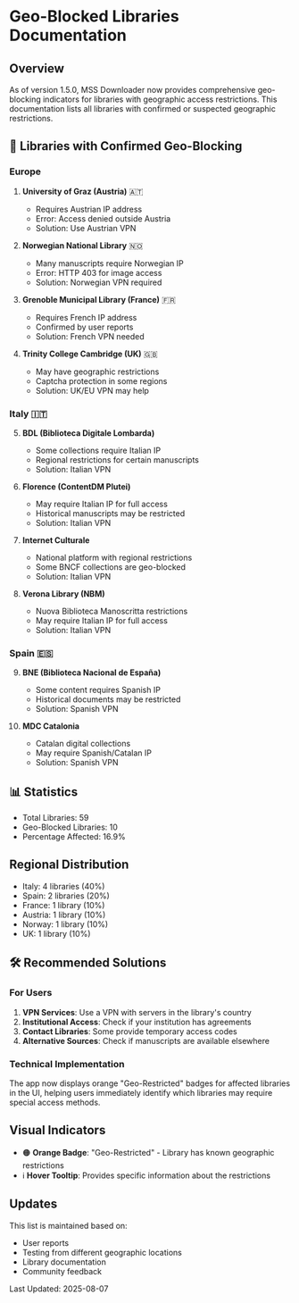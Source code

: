 # Geo-Blocked Libraries Documentation

## Overview
As of version 1.5.0, MSS Downloader now provides comprehensive geo-blocking indicators for libraries with geographic access restrictions. This documentation lists all libraries with confirmed or suspected geographic restrictions.

## 🔴 Libraries with Confirmed Geo-Blocking

### Europe
1. **University of Graz (Austria)** 🇦🇹
   - Requires Austrian IP address
   - Error: Access denied outside Austria
   - Solution: Use Austrian VPN

2. **Norwegian National Library** 🇳🇴
   - Many manuscripts require Norwegian IP
   - Error: HTTP 403 for image access
   - Solution: Norwegian VPN required

3. **Grenoble Municipal Library (France)** 🇫🇷
   - Requires French IP address
   - Confirmed by user reports
   - Solution: French VPN needed

4. **Trinity College Cambridge (UK)** 🇬🇧
   - May have geographic restrictions
   - Captcha protection in some regions
   - Solution: UK/EU VPN may help

### Italy 🇮🇹
5. **BDL (Biblioteca Digitale Lombarda)**
   - Some collections require Italian IP
   - Regional restrictions for certain manuscripts
   - Solution: Italian VPN

6. **Florence (ContentDM Plutei)**
   - May require Italian IP for full access
   - Historical manuscripts may be restricted
   - Solution: Italian VPN

7. **Internet Culturale**
   - National platform with regional restrictions
   - Some BNCF collections are geo-blocked
   - Solution: Italian VPN

8. **Verona Library (NBM)**
   - Nuova Biblioteca Manoscritta restrictions
   - May require Italian IP for full access
   - Solution: Italian VPN

### Spain 🇪🇸
9. **BNE (Biblioteca Nacional de España)**
   - Some content requires Spanish IP
   - Historical documents may be restricted
   - Solution: Spanish VPN

10. **MDC Catalonia**
    - Catalan digital collections
    - May require Spanish/Catalan IP
    - Solution: Spanish VPN

## 📊 Statistics
- Total Libraries: 59
- Geo-Blocked Libraries: 10
- Percentage Affected: 16.9%

## Regional Distribution
- Italy: 4 libraries (40%)
- Spain: 2 libraries (20%)
- France: 1 library (10%)
- Austria: 1 library (10%)
- Norway: 1 library (10%)
- UK: 1 library (10%)

## 🛠️ Recommended Solutions

### For Users
1. **VPN Services**: Use a VPN with servers in the library's country
2. **Institutional Access**: Check if your institution has agreements
3. **Contact Libraries**: Some provide temporary access codes
4. **Alternative Sources**: Check if manuscripts are available elsewhere

### Technical Implementation
The app now displays orange "Geo-Restricted" badges for affected libraries in the UI, helping users immediately identify which libraries may require special access methods.

## Visual Indicators
- 🟠 **Orange Badge**: "Geo-Restricted" - Library has known geographic restrictions
- ℹ️ **Hover Tooltip**: Provides specific information about the restrictions

## Updates
This list is maintained based on:
- User reports
- Testing from different geographic locations
- Library documentation
- Community feedback

Last Updated: 2025-08-07